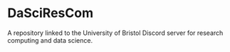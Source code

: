 # DaSciResCom
A repository linked to the University of Bristol Discord server for research computing and data science.
